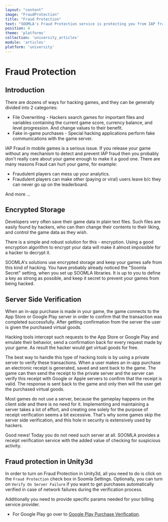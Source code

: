 ```yaml
---
layout: "content"
image: "FraudProtection"
title: "Fraud Protection"
text: "SOOMLA's Fraud Protection service is protecting you from IAP fraudsters. This document will explain how to integrate the service into your game and how it works."
position: 4
theme: 'platforms'
collection: 'university_articles'
module: 'articles'
platform: 'university'
---
```


# Fraud Protection

## Introduction

There are dozens of ways for hacking games, and they can be generally divided into 2 categories:

* File Overwriting - Hackers search games for important files and variables containing the current game score, currency
  balance, and level progression. And change values to their benefit.
* Fake in-game purchases - Special hacking applications perform fake communications with the game server.

IAP Fraud in mobile games is a serious issue. If you release your game without any mechanism to detect and prevent IAP fraud then you probably don't really care about your game enough to make it a good one. There are many reasons Fraud can hurt your game, for example:

* Fraudulent players can mess up your analytics.
* Fraudulent players can make other (paying or viral) users leave b/c they can never go up on the leaderboard.

And more ...

## Encrypted Storage

Developers very often save their game data in plain text files. Such files are easily found by hackers, who can then change
their contents to their liking, and control the game data as they wish.

There is a simple and robust solution for this - encryption. Using a good encryption algorithm to encrypt your data
will make it almost impossible for a hacker to decrypt it.

SOOMLA's solutions use encrypted storage and keep your games safe from this kind of hacking.
You have probably already noticed the "Soomla Secret" setting, when you set up SOOMLA libraries. It is up to you to define a key
as strong as possible, and keep it secret to prevent your games from being hacked.

## Server Side Verification

When an in-app purchase is made in your game, the game connects to the App Store or Google Play server in order to confirm that the transaction
was completed successfully. After getting confirmation from the server the user is given the purchased virtual goods.

Hacking tools intercept such requests to the App Store or Google Play and emulate their behavior, send a confirmation back for every request made
by your game. As result the hacker would get virtual goods for free.

The best way to handle this type of hacking tools is by using a private server to verify these transactions. When a user makes an in-app purchase
an electronic receipt is generated, saved and sent back to the game. The game can then send the receipt to the private server and the server can verify
this receipt with Google or Apple servers to confirm that the receipt is valid. The response is sent back to the game and only then will the user get the purchased virtual goods.

Most games do not use a server, because the gameplay happens on the client side and there is no need for it.
Implementing and maintaining a server takes a lot of effort, and creating one solely for the purpose of receipt verification seems a bit excessive.
That's why some games skip the server side verification, and this hole in security is extensively used by hackers.

Good news! Today you do not need such server at all. SOOMLA provides a receipt verification service with the added value of checking for suspicious activity.

## Fraud protection in Unity3d

In order to turn on Fraud Protection in Unity3d, all you need to do is click on the `Fraud Protection` check box in Soomla Settings.
Optionally, you can turn on `Verify On Server Failure` if you want to get purchases automatically verified in case of
network failures during the verification process.

Additionally you need to provide specific params needed for your billing service provider.

* For Google Play go over to [Google Play Purchase Verification](/android/store/Store_GooglePlayVerification).
